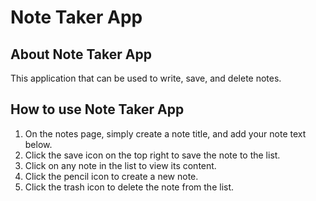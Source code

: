 # Note Taker App

## About Note Taker App

This application that can be used to write, save, and delete notes.

## How to use Note Taker App
1. On the notes page, simply create a note title, and add your note text below.
2. Click the save icon on the top right to save the note to the list.
3. Click on any note in the list to view its content.
4. Click the pencil icon to create a new note.
5. Click the trash icon to delete the note from the list.